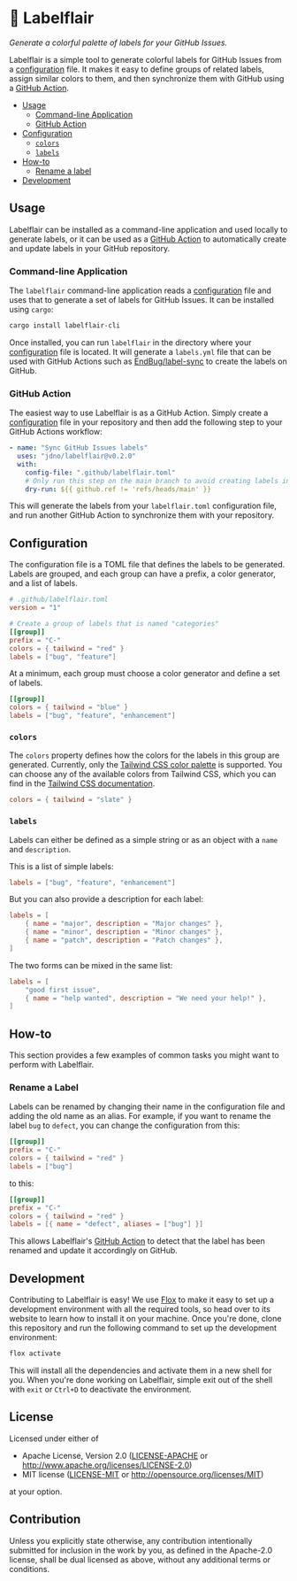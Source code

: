 # 🌈 Labelflair

_Generate a colorful palette of labels for your GitHub Issues._

Labelflair is a simple tool to generate colorful labels for GitHub Issues from a
[configuration] file. It makes it easy to define groups of related labels,
assign similar colors to them, and then synchronize them with GitHub using a
[GitHub Action].

- [Usage](#usage)
  - [Command-line Application](#command-line-application)
  - [GitHub Action](#github-action)
- [Configuration](#configuration)
  - [`colors`](#colors)
  - [`labels`](#labels)
- [How-to](#how-to)
  - [Rename a label](#rename-a-label)
- [Development](#development)

## Usage

Labelflair can be installed as a command-line application and used locally to
generate labels, or it can be used as a [GitHub Action] to automatically create
and update labels in your GitHub repository.

### Command-line Application

The `labelflair` command-line application reads a [configuration] file and uses
that to generate a set of labels for GitHub Issues. It can be installed using
`cargo`:

```bash
cargo install labelflair-cli
```

Once installed, you can run `labelflair` in the directory where your
[configuration] file is located. It will generate a `labels.yml` file that can
be used with GitHub Actions such as [EndBug/label-sync] to create the labels
on GitHub.

### GitHub Action

The easiest way to use Labelflair is as a GitHub Action. Simply create a
[configuration] file in your repository and then add the following step to your
GitHub Actions workflow:

```yaml
- name: "Sync GitHub Issues labels"
  uses: "jdno/labelflair@v0.2.0"
  with:
    config-file: ".github/labelflair.toml"
    # Only run this step on the main branch to avoid creating labels in pull requests
    dry-run: ${{ github.ref != 'refs/heads/main' }}
```

This will generate the labels from your `labelflair.toml` configuration file,
and run another GitHub Action to synchronize them with your repository.

## Configuration

The configuration file is a TOML file that defines the labels to be generated.
Labels are grouped, and each group can have a prefix, a color generator, and a
list of labels.

```toml
# .github/labelflair.toml
version = "1"

# Create a group of labels that is named "categories"
[[group]]
prefix = "C-"
colors = { tailwind = "red" }
labels = ["bug", "feature"]
```

At a minimum, each group must choose a color generator and define a set of
labels.

```toml
[[group]]
colors = { tailwind = "blue" }
labels = ["bug", "feature", "enhancement"]
```

### `colors`

The `colors` property defines how the colors for the labels in this group are
generated. Currently, only the [Tailwind CSS color palette][tailwind] is
supported. You can choose any of the available colors from Tailwind CSS, which
you can find in the [Tailwind CSS documentation][tailwind].

```toml
colors = { tailwind = "slate" }
```

### `labels`

Labels can either be defined as a simple string or as an object with a `name`
and `description`.

This is a list of simple labels:

```toml
labels = ["bug", "feature", "enhancement"]
```

But you can also provide a description for each label:

```toml
labels = [
    { name = "major", description = "Major changes" },
    { name = "minor", description = "Minor changes" },
    { name = "patch", description = "Patch changes" },
]
```

The two forms can be mixed in the same list:

```toml
labels = [
    "good first issue",
    { name = "help wanted", description = "We need your help!" },
]
```

## How-to

This section provides a few examples of common tasks you might want to perform
with Labelflair.

### Rename a Label

Labels can be renamed by changing their name in the configuration file and
adding the old name as an alias. For example, if you want to rename the label
`bug` to `defect`, you can change the configuration from this:

```toml
[[group]]
prefix = "C-"
colors = { tailwind = "red" }
labels = ["bug"]
```

to this:

```toml
[[group]]
prefix = "C-"
colors = { tailwind = "red" }
labels = [{ name = "defect", aliases = ["bug"] }]
```

This allows Labelflair's [GitHub Action] to detect that the label has been
renamed and update it accordingly on GitHub.

## Development

Contributing to Labelflair is easy! We use [Flox] to make it easy to set up a
development environment with all the required tools, so head over to its website
to learn how to install it on your machine. Once you're done, clone this
repository and run the following command to set up the development environment:

```bash
flox activate
```

This will install all the dependencies and activate them in a new shell for you.
When you're done working on Labelflair, simple exit out of the shell with `exit`
or `Ctrl+D` to deactivate the environment.

## License

Licensed under either of

- Apache License, Version 2.0 ([LICENSE-APACHE](LICENSE-APACHE)
  or <http://www.apache.org/licenses/LICENSE-2.0>)
- MIT license ([LICENSE-MIT](LICENSE-MIT)
  or <http://opensource.org/licenses/MIT>)

at your option.

## Contribution

Unless you explicitly state otherwise, any contribution intentionally submitted
for inclusion in the work by you, as defined in the Apache-2.0 license, shall be
dual licensed as above, without any additional terms or conditions.

[configuration]: #configuration
[EndBug/label-sync]: https://github.com/EndBug/label-sync
[flox]: https://flox.dev
[github action]: https://github.com/marketplace/actions/labelflair
[tailwind]: https://tailwindcss.com/docs/colors
